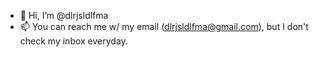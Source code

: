 - 👋 Hi, I’m @dlrjsldlfma
- 📫 You can reach me w/ my email (dlrjsldlfma@gmail.com), but I don't check my inbox everyday.

<!---
dlrjsldlfma/dlrjsldlfma is a ✨ special ✨ repository because its `README.md` (this file) appears on your GitHub profile.
You can click the Preview link to take a look at your changes.
--->
